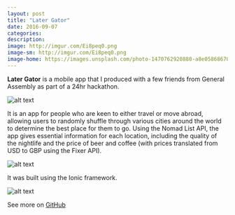 ```yaml
---
layout: post
title: "Later Gator"
date: 2016-09-07
categories:
description:
image: http://imgur.com/Ei8peq0.png
image-sm: http://imgur.com/Ei8peq0.png
image-home: https://images.unsplash.com/photo-1470762920880-a8e058686707?ixlib=rb-0.3.5&q=80&fm=jpg&crop=entropy&cs=tinysrgb&s=7ad04dcd45407f39e32f62424b192b86
---
```

**Later Gator** is a mobile app that I produced with a few friends from General Assembly as
part of a 24hr hackathon.

![alt text](http://imgur.com/p5eJWaU.png "Landing Loadpage")

It is an app for people who are keen to either travel or move abroad, allowing users to randomly shuffle through various cities around the world to determine the best place for them to go. Using the Nomad List API, the app gives essential information for each location, including the quality of the nightlife and the price of beer and coffee (with prices translated from USD to GBP using the Fixer API).

![alt text](http://imgur.com/4NMxvBg.png "Browsing 1")

It was built using the Ionic framework.

![alt text](http://imgur.com/FLAgCtM.png "Browsing 2 - with information")

See more on [GitHub](https://github.com/delamorinierejh/Later-Gator)
